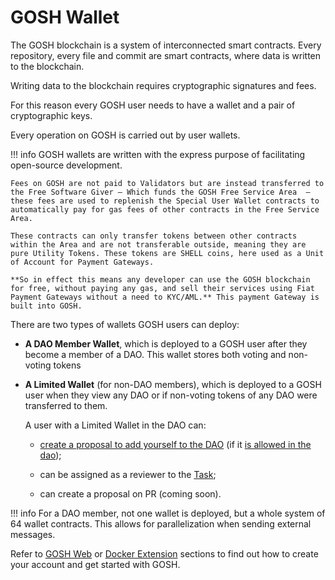 # GOSH Wallet

The GOSH blockchain is a system of interconnected smart contracts. Every repository, every file and commit are smart contracts, where data is written to the blockchain.

Writing data to the blockchain requires cryptographic signatures and fees.

For this reason every GOSH user needs to have a wallet and a pair of cryptographic keys. 

Every operation on GOSH is carried out by user wallets.

!!! info
    GOSH wallets are written with the express purpose of facilitating open-source development.

    Fees on GOSH are not paid to Validators but are instead transferred to the Free Software Giver — Which funds the GOSH Free Service Area  — these fees are used to replenish the Special User Wallet contracts to automatically pay for gas fees of other contracts in the Free Service Area.

    These contracts can only transfer tokens between other contracts within the Area and are not transferable outside, meaning they are pure Utility Tokens. These tokens are SHELL coins, here used as a Unit of Account for Payment Gateways.

    **So in effect this means any developer can use the GOSH blockchain for free, without paying any gas, and sell their services using Fiat Payment Gateways without a need to KYC/AML.** This payment Gateway is built into GOSH.


There are two types of wallets GOSH users can deploy:

* __A DAO Member Wallet__, which is deployed to a GOSH user after they become a member of a DAO. This wallet stores both voting and non-voting tokens

* __A Limited Wallet__ (for non-DAO members), which is deployed to a GOSH user when they view any DAO or if non-voting tokens of any DAO were transferred to them.

    A user with a Limited Wallet in the DAO can:

    - [create a proposal to add yourself to the DAO](../working-with-gosh/gosh-web.md#request-dao-membership) (if it [is allowed in the dao](../working-with-gosh/gosh-web.md#dao-set-up));

    - can be assigned as a reviewer to the [Task](../working-with-gosh/gosh-web.md#working-with-task);

    - can create a proposal on PR (coming soon).

!!! info
    For a DAO member, not one wallet is deployed, but a whole system of 64 wallet contracts. This allows for parallelization when sending external messages.

Refer to [GOSH Web](../working-with-gosh/gosh-web.md) or [Docker Extension](../working-with-gosh/docker-extension.md) sections to find out how to create your account and get started with GOSH.

